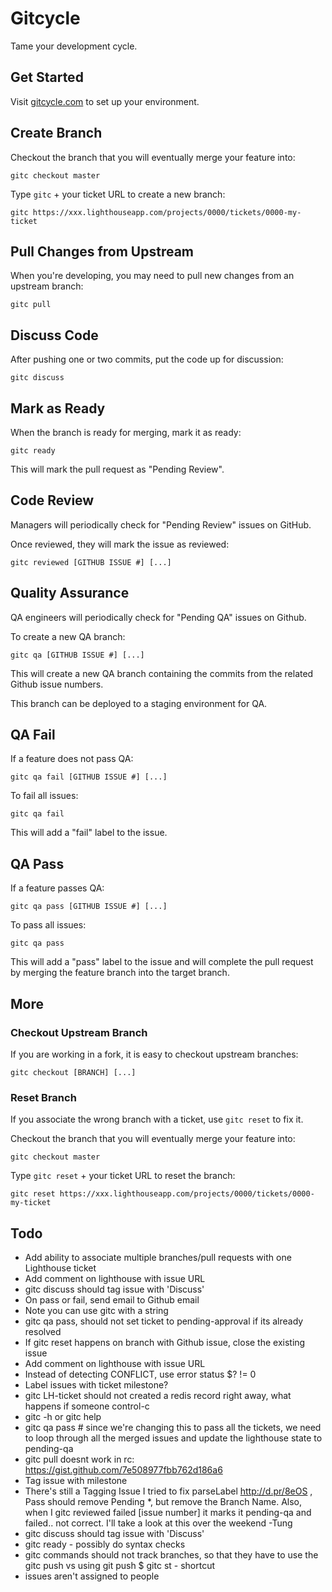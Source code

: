 Gitcycle
========

Tame your development cycle.

Get Started
-----------

Visit [gitcycle.com](http://gitcycle.com) to set up your environment.

Create Branch
-------------

Checkout the branch that you will eventually merge your feature into:

	gitc checkout master

Type `gitc` + your ticket URL to create a new branch:

	gitc https://xxx.lighthouseapp.com/projects/0000/tickets/0000-my-ticket


Pull Changes from Upstream
--------------------------

When you're developing, you may need to pull new changes from an upstream branch:

	gitc pull

Discuss Code
------------

After pushing one or two commits, put the code up for discussion:

	gitc discuss

Mark as Ready
-------------

When the branch is ready for merging, mark it as ready:

	gitc ready

This will mark the pull request as "Pending Review".

Code Review
-----------

Managers will periodically check for "Pending Review" issues on GitHub.

Once reviewed, they will mark the issue as reviewed:

	gitc reviewed [GITHUB ISSUE #] [...]

Quality Assurance
-----------------

QA engineers will periodically check for "Pending QA" issues on Github.

To create a new QA branch:

	gitc qa [GITHUB ISSUE #] [...]

This will create a new QA branch containing the commits from the related Github issue numbers.

This branch can be deployed to a staging environment for QA.

QA Fail
-------

If a feature does not pass QA:

	gitc qa fail [GITHUB ISSUE #] [...]

To fail all issues:

	gitc qa fail

This will add a "fail" label to the issue.

QA Pass
------- 

If a feature passes QA:

	gitc qa pass [GITHUB ISSUE #] [...]

To pass all issues:

	gitc qa pass

This will add a "pass" label to the issue and will complete the pull request by merging the feature branch into the target branch.

More
----

### Checkout Upstream Branch

If you are working in a fork, it is easy to checkout upstream branches:

	gitc checkout [BRANCH] [...]

### Reset Branch

If you associate the wrong branch with a ticket, use `gitc reset` to fix it.

Checkout the branch that you will eventually merge your feature into:

	gitc checkout master

Type `gitc reset` + your ticket URL to reset the branch:

	gitc reset https://xxx.lighthouseapp.com/projects/0000/tickets/0000-my-ticket

Todo
----

* Add ability to associate multiple branches/pull requests with one Lighthouse ticket
* Add comment on lighthouse with issue URL
* gitc discuss should tag issue with 'Discuss'
* On pass or fail, send email to Github email
* Note you can use gitc with a string
* gitc qa pass, should not set ticket to pending-approval if its already resolved
* If gitc reset happens on branch with Github issue, close the existing issue
* Add comment on lighthouse with issue URL
* Instead of detecting CONFLICT, use error status $? != 0
* Label issues with ticket milestone?
* gitc LH-ticket should not created a redis record right away, what happens if someone control-c
* gitc -h or gitc help
* gitc qa pass # since we're changing this to pass all the tickets, we need to loop through all the merged issues and update the lighthouse state to pending-qa
* gitc pull doesnt work in rc: https://gist.github.com/7e508977fbb762d186a6
* Tag issue with milestone
* There's still a Tagging Issue I tried to fix parseLabel http://d.pr/8eOS , Pass should remove Pending *, but remove the Branch Name.  Also, when I gitc reviewed failed [issue number] it marks it pending-qa and failed.. not correct.  I'll take a look at this over the weekend -Tung
* gitc discuss should tag issue with 'Discuss'
* gitc ready - possibly do syntax checks
* gitc commands should not track branches, so that they have to use the gitc push vs using git push
$ gitc st - shortcut
* issues aren't assigned to people
